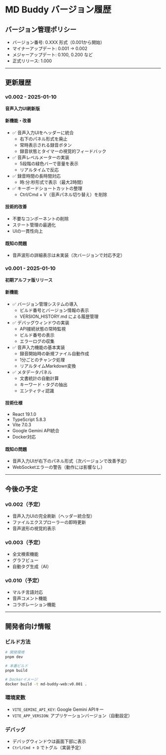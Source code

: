 # MD Buddy バージョン履歴

## バージョン管理ポリシー
- バージョン番号: 0.XXX 形式（0.001から開始）
- マイナーアップデート: 0.001 → 0.002
- メジャーアップデート: 0.100, 0.200 など
- 正式リリース: 1.000

---

## 更新履歴

### v0.002 - 2025-01-10
**音声入力UI刷新版**

#### 新機能・改善
- ✅ 音声入力UIをヘッダーに統合
  - 右下のパネル形式を廃止
  - 常時表示される録音ボタン
  - 録音状態とタイマーの視覚的フィードバック
- ✅ 音声レベルメーターの実装
  - 5段階の緑色バーで音量を表示
  - リアルタイムで反応
- ✅ 録音時間の長時間対応
  - 時:分:秒形式で表示（最大2時間）
- ✅ キーボードショートカットの整理
  - Ctrl/Cmd + V（音声パネル切り替え）を削除

#### 技術的改善
- 不要なコンポーネントの削除
- ステート管理の最適化
- UIの一貫性向上

#### 既知の問題
- 音声波形の詳細表示は未実装（次バージョンで対応予定）

### v0.001 - 2025-01-10
**初期アルファ版リリース**

#### 新機能
- ✅ バージョン管理システムの導入
  - ビルド番号とバージョン情報の表示
  - VERSION_HISTORY.md による履歴管理
- ✅ デバッグウィンドウの実装
  - API接続状態の常時監視
  - ビルド番号の表示
  - エラーログの収集
- ✅ 音声入力機能の基本実装
  - 録音開始時の新規ファイル自動作成
  - 1分ごとのチャンク処理
  - リアルタイムMarkdown変換
- ✅ メタデータパネル
  - 文書統計の自動計算
  - キーワード・タグの抽出
  - エンティティ認識

#### 技術仕様
- React 19.1.0
- TypeScript 5.8.3
- Vite 7.0.3
- Google Gemini API統合
- Docker対応

#### 既知の問題
- 音声入力UIが右下のパネル形式（次バージョンで改善予定）
- WebSocketエラーの警告（動作には影響なし）

---

## 今後の予定

### v0.002（予定）
- 音声入力UIの完全刷新（ヘッダー統合型）
- ファイルエクスプローラーの即時更新
- 音声波形の視覚的表示

### v0.003（予定）
- 全文検索機能
- グラフビュー
- 自動タグ生成（AI）

### v0.010（予定）
- マルチ言語対応
- 音声コメント機能
- コラボレーション機能

---

## 開発者向け情報

### ビルド方法
```bash
# 開発環境
pnpm dev

# 本番ビルド
pnpm build

# Dockerイメージ
docker build -t md-buddy-web:v0.001 .
```

### 環境変数
- `VITE_GEMINI_API_KEY`: Google Gemini APIキー
- `VITE_APP_VERSION`: アプリケーションバージョン（自動設定）

### デバッグ
- デバッグウィンドウは画面下部に表示
- `Ctrl/Cmd + D` でトグル（実装予定）